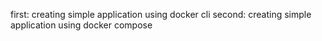 first: creating simple application using docker cli
second: creating simple application using docker compose
